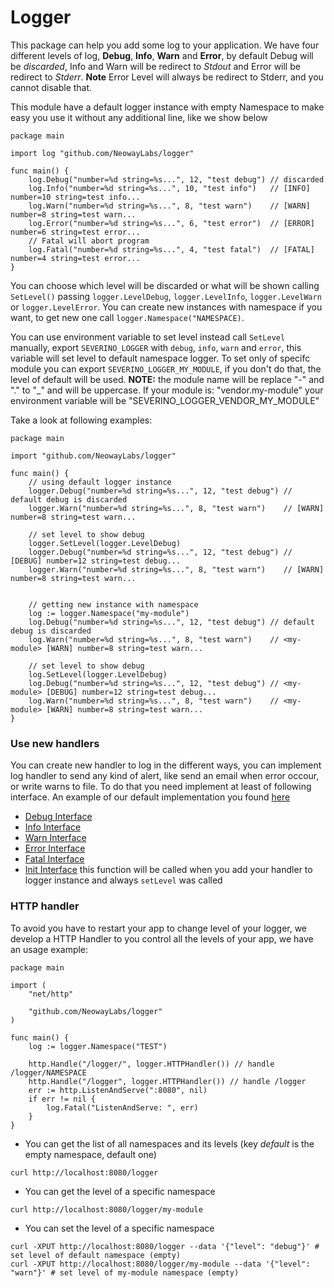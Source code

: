 # Logger

This package can help you add some log to your application. We have four different levels of log, **Debug**, **Info**,
**Warn** and **Error**, by default Debug will be *discarded*, Info and Warn will be redirect to *Stdout* and Error will
be redirect to *Stderr*. **Note** Error Level will always be redirect to Stderr, and you cannot disable that.

This module have a default logger instance with empty Namespace to make easy you use it without any additional line,
like we show below
```
package main

import log "github.com/NeowayLabs/logger"

func main() {
    log.Debug("number=%d string=%s...", 12, "test debug") // discarded
    log.Info("number=%d string=%s...", 10, "test info")   // [INFO] number=10 string=test info...
    log.Warn("number=%d string=%s...", 8, "test warn")    // [WARN] number=8 string=test warn...
    log.Error("number=%d string=%s...", 6, "test error")  // [ERROR] number=6 string=test error...
    // Fatal will abort program
    log.Fatal("number=%d string=%s...", 4, "test fatal")  // [FATAL] number=4 string=test error...
}
```

You can choose which level will be discarded or what will be shown calling ```SetLevel()``` passing
```logger.LevelDebug```, ```logger.LevelInfo```, ```logger.LevelWarn``` or ```logger.LevelError```. You can create new
instances with namespace if you want, to get new one call ```logger.Namespace("NAMESPACE)```.

You can use environment variable to set level instead call ```SetLevel``` manually, export ```SEVERINO_LOGGER``` with
```debug```, ```info```, ```warn``` and ```error```, this variable will set level to default namespace logger. To set
only of specifc module you can export ```SEVERINO_LOGGER_MY_MODULE```, if you don't do that, the level of default will
be used.
**NOTE:** the module name will be replace "-" and "." to "\_" and will be uppercase. If your module is: "vendor.my-module"
your environment variable will be "SEVERINO_LOGGER_VENDOR_MY_MODULE"

Take a look at following examples:

```
package main

import "github.com/NeowayLabs/logger"

func main() {
    // using default logger instance
    logger.Debug("number=%d string=%s...", 12, "test debug") // default debug is discarded
    logger.Warn("number=%d string=%s...", 8, "test warn")    // [WARN] number=8 string=test warn...

    // set level to show debug
    logger.SetLevel(logger.LevelDebug)
    logger.Debug("number=%d string=%s...", 12, "test debug") // [DEBUG] number=12 string=test debug...
    logger.Warn("number=%d string=%s...", 8, "test warn")    // [WARN] number=8 string=test warn...


    // getting new instance with namespace
    log := logger.Namespace("my-module")
    log.Debug("number=%d string=%s...", 12, "test debug") // default debug is discarded
    log.Warn("number=%d string=%s...", 8, "test warn")    // <my-module> [WARN] number=8 string=test warn...

    // set level to show debug
    log.SetLevel(logger.LevelDebug)
    log.Debug("number=%d string=%s...", 12, "test debug") // <my-module> [DEBUG] number=12 string=test debug...
    log.Warn("number=%d string=%s...", 8, "test warn")    // <my-module> [WARN] number=8 string=test warn...
}
```

### Use new handlers

You can create new handler to log in the different ways, you can implement log handler to send any kind of
alert, like send an email when error occour, or write warns to file. To do that you need implement at least of following
interface.
An example of our default implementation you found [here](http://github.com/NeowayLabs/logger/blob/master/handler.go)

* [Debug Interface](http://github.com/NeowayLabs/logger/blob/master/logger.go#L33)
* [Info Interface](http://github.com/NeowayLabs/logger/blob/master/logger.go#L37)
* [Warn Interface](http://github.com/NeowayLabs/logger/blob/master/logger.go#L41)
* [Error Interface](http://github.com/NeowayLabs/logger/blob/master/logger.go#L45)
* [Fatal Interface](http://github.com/NeowayLabs/logger/blob/master/logger.go#L49)
* [Init Interface](http://github.com/NeowayLabs/logger/blob/master/logger.go#L29) this function will be called
when you add your handler to logger instance and always ```setLevel``` was called


### HTTP handler

To avoid you have to restart your app to change level of your logger, we develop a HTTP Handler to you control all
the levels of your app, we have an usage example:

```
package main

import (
    "net/http"

    "github.com/NeowayLabs/logger"
)

func main() {
    log := logger.Namespace("TEST")

    http.Handle("/logger/", logger.HTTPHandler()) // handle /logger/NAMESPACE
    http.Handle("/logger", logger.HTTPHandler()) // handle /logger
    err := http.ListenAndServe(":8080", nil)
    if err != nil {
        log.Fatal("ListenAndServe: ", err)
    }
}
```

* You can get the list of all namespaces and its levels (key _default_ is the empty namespace, default one)
```
curl http://localhost:8080/logger
```

* You can get the level of a specific namespace
```
curl http://localhost:8080/logger/my-module
```

* You can set the level of a specific namespace
```
curl -XPUT http://localhost:8080/logger --data '{"level": "debug"}' # set level of default namespace (empty)
curl -XPUT http://localhost:8080/logger/my-module --data '{"level": "warn"}' # set level of my-module namespace (empty)
```
